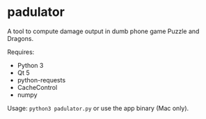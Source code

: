 # padulator
A tool to compute damage output in dumb phone game Puzzle and Dragons.

Requires:
  - Python 3
  - Qt 5
  - python-requests
  - CacheControl
  - numpy
  
Usage: ```python3 padulator.py``` or use the app binary (Mac only).
